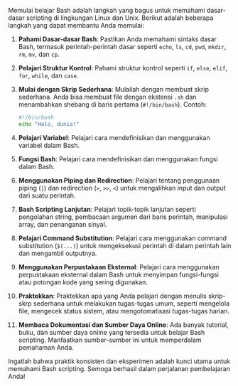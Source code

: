 Memulai belajar Bash adalah langkah yang bagus untuk memahami dasar-dasar scripting di lingkungan Linux dan Unix. Berikut adalah beberapa langkah yang dapat membantu Anda memulai:

1. **Pahami Dasar-dasar Bash**: Pastikan Anda memahami sintaks dasar Bash, termasuk perintah-perintah dasar seperti `echo`, `ls`, `cd`, `pwd`, `mkdir`, `rm`, `mv`, dan `cp`.

2. **Pelajari Struktur Kontrol**: Pahami struktur kontrol seperti `if`, `else`, `elif`, `for`, `while`, dan `case`.

3. **Mulai dengan Skrip Sederhana**: Mulailah dengan membuat skrip sederhana. Anda bisa membuat file dengan ekstensi `.sh` dan menambahkan shebang di baris pertama (`#!/bin/bash`). Contoh:

    ```bash
    #!/bin/bash
    echo "Halo, dunia!"
    ```

4. **Pelajari Variabel**: Pelajari cara mendefinisikan dan menggunakan variabel dalam Bash.

5. **Fungsi Bash**: Pelajari cara mendefinisikan dan menggunakan fungsi dalam Bash.

6. **Menggunakan Piping dan Redirection**: Pelajari tentang penggunaan piping (`|`) dan redirection (`>`, `>>`, `<`) untuk mengalihkan input dan output dari suatu perintah.

7. **Bash Scripting Lanjutan**: Pelajari topik-topik lanjutan seperti pengolahan string, pembacaan argumen dari baris perintah, manipulasi array, dan penanganan sinyal.

8. **Pelajari Command Substitution**: Pelajari cara menggunakan command substitution (`$(...)`) untuk mengeksekusi perintah di dalam perintah lain dan mengambil outputnya.

9. **Menggunakan Perpustakaan Eksternal**: Pelajari cara menggunakan perpustakaan eksternal dalam Bash untuk menyimpan fungsi-fungsi atau potongan kode yang sering digunakan.

10. **Praktekkan**: Praktekkan apa yang Anda pelajari dengan menulis skrip-skrp sederhana untuk melakukan tugas-tugas umum, seperti mengelola file, mengecek status sistem, atau mengotomatisasi tugas-tugas harian.

11. **Membaca Dokumentasi dan Sumber Daya Online**: Ada banyak tutorial, buku, dan sumber daya online yang tersedia untuk belajar Bash scripting. Manfaatkan sumber-sumber ini untuk memperdalam pemahaman Anda.

Ingatlah bahwa praktik konsisten dan eksperimen adalah kunci utama untuk memahami Bash scripting. Semoga berhasil dalam perjalanan pembelajaran Anda!